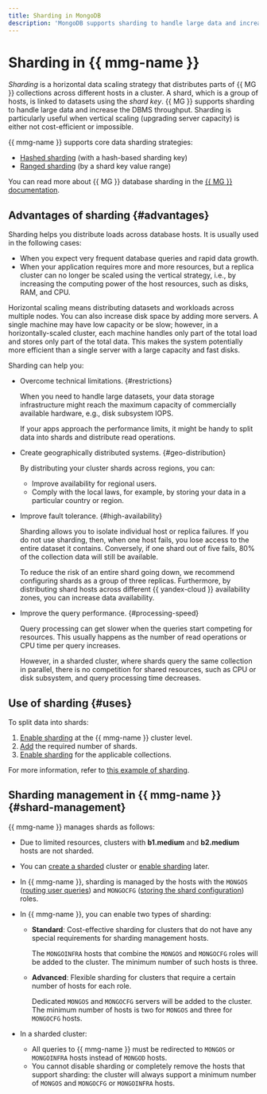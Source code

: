 ```yaml
---
title: Sharding in MongoDB
description: 'MongoDB supports sharding to handle large data and increase the DBMS throughput. Sharding is particularly useful when vertical scaling (upgrading server capacity) is either not cost-efficient or impossible. {{ mmg-name }} supports core data sharding strategies: hashed sharding (with a hash-based sharding key) and ranged sharding (by a shard key value range).'
---
```


# Sharding in {{ mmg-name }}

_Sharding_ is a horizontal data scaling strategy that distributes parts of {{ MG }} collections across different hosts in a cluster. A shard, which is a group of hosts, is linked to datasets using the _shard key_. {{ MG }} supports sharding to handle large data and increase the DBMS throughput. Sharding is particularly useful when vertical scaling (upgrading server capacity) is either not cost-efficient or impossible.

{{ mmg-name }} supports core data sharding strategies:

* [Hashed sharding](https://docs.mongodb.com/manual/core/hashed-sharding/) (with a hash-based sharding key)
* [Ranged sharding](https://docs.mongodb.com/manual/core/ranged-sharding/) (by a shard key value range)

You can read more about {{ MG }} database sharding in the [{{ MG }} documentation](https://docs.mongodb.com/manual/sharding/#sharded-cluster).

## Advantages of sharding {#advantages}

Sharding helps you distribute loads across database hosts. It is usually used in the following cases:
- When you expect very frequent database queries and rapid data growth.
- When your application requires more and more resources, but a replica cluster can no longer be scaled using the vertical strategy, i.e., by increasing the computing power of the host resources, such as disks, RAM, and CPU.

Horizontal scaling means distributing datasets and workloads across multiple nodes. You can also increase disk space by adding more servers. A single machine may have low capacity or be slow; however, in a horizontally-scaled cluster, each machine handles only part of the total load and stores only part of the total data. This makes the system potentially more efficient than a single server with a large capacity and fast disks.

Sharding can help you:
- Overcome technical limitations. {#restrictions}

   When you need to handle large datasets, your data storage infrastructure might reach the maximum capacity of commercially available hardware, e.g., disk subsystem IOPS.

   If your apps approach the performance limits, it might be handy to split data into shards and distribute read operations.

- Create geographically distributed systems. {#geo-distribution}

   By distributing your cluster shards across regions, you can:
   - Improve availability for regional users.
   - Comply with the local laws, for example, by storing your data in a particular country or region.

- Improve fault tolerance. {#high-availability}

   Sharding allows you to isolate individual host or replica failures. If you do not use sharding, then, when one host fails, you lose access to the entire dataset it contains. Conversely, if one shard out of five fails, 80% of the collection data will still be available.

   To reduce the risk of an entire shard going down, we recommend configuring shards as a group of three replicas. Furthermore, by distributing shard hosts across different {{ yandex-cloud }} availability zones, you can increase data availability.

- Improve the query performance. {#processing-speed}

   Query processing can get slower when the queries start competing for resources. This usually happens as the number of read operations or CPU time per query increases.

   However, in a sharded cluster, where shards query the same collection in parallel, there is no competition for shared resources, such as CPU or disk subsystem, and query processing time decreases.


## Use of sharding {#uses}

To split data into shards:
1. [Enable sharding](../operations/shards.md#enable) at the {{ mmg-name }} cluster level.
1. [Add](../operations/shards.md#add-shard) the required number of shards.
1. [Enable sharding](../tutorials/sharding.md#enable) for the applicable collections.

For more information, refer to [this example of sharding](../tutorials/sharding.md#example).


## Sharding management in {{ mmg-name }} {#shard-management}

{{ mmg-name }} manages shards as follows:

- Due to limited resources, clusters with **b1.medium** and **b2.medium** hosts are not sharded.

- You can [create a sharded](../operations/cluster-create.md#creating-a-sharded-cluster) cluster or [enable sharding](../operations/shards.md#enable) later.

- In {{ mmg-name }}, sharding is managed by the hosts with the `MONGOS` ([routing user queries](https://docs.mongodb.com/manual/core/sharded-cluster-query-router/)) and `MONGOCFG` ([storing the shard configuration](https://docs.mongodb.com/manual/core/sharded-cluster-config-servers/)) roles.

- In {{ mmg-name }}, you can enable two types of sharding:
   - **Standard**: Cost-effective sharding for clusters that do not have any special requirements for sharding management hosts.

      The `MONGOINFRA` hosts that combine the `MONGOS` and `MONGOCFG` roles will be added to the cluster. The minimum number of such hosts is three.

   - **Advanced**: Flexible sharding for clusters that require a certain number of hosts for each role.

      Dedicated `MONGOS` and `MONGOCFG` servers will be added to the cluster. The minimum number of hosts is two for `MONGOS` and three for `MONGOCFG` hosts.

- In a sharded cluster:
   - All queries to {{ mmg-name }} must be redirected to `MONGOS` or `MONGOINFRA` hosts instead of `MONGOD` hosts.
   - You cannot disable sharding or completely remove the hosts that support sharding: the cluster will always support a minimum number of `MONGOS` and `MONGOCFG` or `MONGOINFRA` hosts.